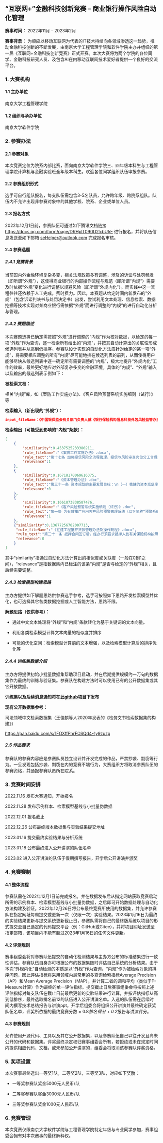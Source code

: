 ## “互联网+”金融科技创新竞赛 – 商业银行操作风险自动化管理

**赛事时间：** 2022年11月 – 2023年2月

**赛事背景：** 为顺应以移动互联网为代表的IT技术持续向各领域渗透这一趋势，推动金融科技创新的不断发展，由南京大学工程管理学院和软件学院主办并组织的第一届《互联网+金融科技创新竞赛》正式开赛。本次大赛将为两个学院的各位同学、金融科技研究人员、及包含AI在内移动互联网技术爱好者提供一个良好的交流平台。



### 1. 大赛机构

#### 1.1 主办单位

南京大学工程管理学院

#### 1.2 组织与承办单位

南京大学软件学院



### 2. 参赛办法

#### 2.1 参赛对象

本次竞赛定位为院系内部比赛，面向南京大学软件学院三、四年级本科生与工程管理学院计算机与金融实验班全年级本科生。欢迎各位同学组织队伍申报参赛。

#### 2.2 参赛组织形式

选手可自行组队报名，每支队伍需包含3-5名队员，允许跨年级、跨院系组队。队伍内不允许出现非参赛对象中的其他学校、院系、企业或单位人员。

#### 2.3 报名方式

2022年12月1日前，参赛队伍可通过如下腾讯文档链接 https://docs.qq.com/form/page/DRHplT090U2lxbU5E 进行报名，并将队伍信息发送至如下邮箱 seHelper@outlook.com 完成报名审核。



#### 2.4 参赛选题

##### 2.4.1 竞赛背景

当前国内外金融环境复杂多变，相关法规政策多有调整，涉及的诉讼与处罚频发（即所谓“外规”），这使得商业银行的内部操作流程与规范（即所谓“内规”）需要及时依据“外规”变化进行调整以规避风险（即所谓“外规内化”）。而实践中这一流程往往还依赖于人工完成，费时费力。因此，本赛题从给定时间内新发布的“外规”（包含诉讼判决书与处罚决定书）出发，尝试利用文本处理、信息检索、数据挖掘等技术实现对某商业银行需依据“外规”而进行调整的“内规”的进行自动化分析与管理。



##### 2.4.2 赛题描述

本次赛题选择已确定需按照“外规”进行调整的“内规”作为校对数据，以给定的每一项“外规”作为查询，逐一检索所有给出的“内规”，并按其自动计算出的关联性形成候选列表并从高到低排序。参赛队设计实现的自动化方法应针对给定的某一项“外规”，将需要相应调整的所有“内规”尽可能地排在候选列表的前列，从而使得用户能够尽快从候选列表中逐一确定所有需要调整的“内规”，极大地提升“外规内化”工作的效率，最终更好地应对外部复杂多变的金融环境。具体的“内规”、“外规”输入以及输出的候选列表示例如下：

**被检索文档：**

相关“内规”库，如《案防工作实施办法》、《客户风险预警系统实施细则（试行）》等

**检索输入（新出现的“外规”）：**

```json
input_fileName：《中国银保监会有关部门负责人就《银行保险机构信息科技外包风险监管办法》答记者问》,   input_text:" 一、制定《办法》的背景和意义是什么？ 答：近几年，银行保险机构积极开展数字化转型，在加大科技创新力度、更好地满足金融消费者需求的同时，对信息科技外包服务的依赖度不断加大。与此同时，部分银行保险机构对信息科技外包风险管控不力，因而导致的业务中断、敏感信息泄露等事件时有发生。此外，部分领域外包服务提供商高度集中，形成了行业集中度风险。为此，按照风险为本的导向，以弥补短板、强化监管为目标，拟通过制定《办法》，从信息科技外包治理、准入、监控评价、风险管理等方面对银行保险机构信息科技外包提出要求。《办法》的制定出台，将促进银行保险机构建立并完善信息科技外包治理架构，加强信息科技外包风险管理体系建设，提升信息科技外包风险管控能力，促进银行保险机构稳健开展数字化转型工作。"
```

**检索输出（可能受到影响的“内规”条款）：**

```json
[       
    {
        "similiarity":0.4537525233380211,
        "rule_fileName":"《案防工作实施办法》.docx",
        "rule_text":"第十七条 加强授信风险全流程管理。授信与风险审查岗位分工合理、职责明确，岗位之间相互配合、相互制约，做到审贷分离、业务经办与会计账务处理分离。\n不断完善统一授信管理制度。健全客户信用风险识别与监测体系，不断完善授信决策与审批机制，采取有效措施防止对单一客户、关联企业客户和集团客户授信风险的高度集中，防止违反信贷原则发放关系人贷款和人情贷款，防止信贷资金违规使用。\n",
        "relevance":1
    },
    {
        "similiarity":0.16718170069616375,
        "rule_fileName":"《资本管理办法》.doc",
        "rule_text":"第三十一条 资本规划的主要发展目标：\n（一）稳健的资本充足率水平。本行资本充足率目标的确定，应确保满足内部业务发展需求和外部监管要求。\n（二）不断优化的资本结构。在资本管理过程中，积极优化并保持稳定的资本结构，提高抵御风险能力。\n（三）不断提升的资本运营效率。本行在业务发展过程中，应充分、高效利用资本杠杆功能，加快业务转型发展，提高资本配置效率。\n",
        "relevance":0
    },       
    {
        "similiarity":0.1661873838587476,
        "rule_fileName":"《客户风险预警系统实施细则（试行）》.doc",
        "rule_text":"第一条 为有效推广应用客户风险预警管理系统（以下简称“预警系统”），促进信用风险管理转型，提升信用风险管控质量，制定本细则。\n",
        "relevance":1
    },       
    {"similiarity":0.13677256782007713,
     "rule_fileName":"《在建工程抵押贷款管理办法及操作规程》.docx",
     "rule_text":"第三十一条 抵押合同签订后，经办行须要求抵押人到有关保险机构按照下列条件办理抵押在建工程的保险手续：\n（一）办理抵押在建工程足额保险；\n（二）保险期限不得短于合同履行期限；\n（三）保险金额不得小于合同贷款本息；\n（四）保险合同及保险单中应当注明，本行为保险赔偿金的第一受益人；\n（五）保险单中不得有任何限制本行权益的条款；\n（六）抵押在建工程保险费用全部由抵押人承担，保险单证原件应交由经办行保管。\n",
     "relevance":0
    }
]
```

其中“similarity”指通过自动化方法计算出的相似度或关联度（一般在0到1之间），“relevance”是指数据集内已标注的该条“内规”是否与给定的“外规”相关，且后续需要调整。



##### 2.4.3 检索模型构建思路

主办方提供如下解题思路供参赛选手参考，选手可按照如下思路开发检索模型并优化，也可选择其它各类数据挖掘或人工智能方法，思路不限。

**解题思路（仅供参考）：**

- 通过中文文本处理将“外规”和“内规”条款转化为基于关键词的文本向量。

- 利用各类检索模型计算文本向量的相似度并排序

- 可能的优化空间：检索模型计算前的文本增强，以及检索模型计算后的排序优化等

 

##### 2.4.4 训练集数据介绍

主办方将提供初始小批量数据集帮助项目启动，并在后期提供规模约一万句的数据集作为最终的训练与验证集。参赛队在构建方法时可以使用已有的公开数据集或其它开放数据。

**训练集以及后续消息通知将在[此github项目](https://github.com/seHelper2/FinTechNJU2022)下发布**

**现有公开数据集参考：**

司法领域中文检索数据集（王佳麒等人2020年发表的《检务文书检索数据集的构建》）

https://pan.baidu.com/s/1FOXffPnrFOSQd4-1y9zuzg

 

##### 2.5 作品要求

参赛队的参赛内容应是参赛队员独立设计并开发完成的作品，严禁抄袭、剽窃等行为。一旦发现包括抄袭、剽窃在内的竞赛不端行为，大赛组织方将取消参赛队伍的参赛资格，并通报参赛队员所在院系。

 

### 3. 竞赛时间安排

2022.11.16 发布大赛通知，开始报名

2022.11.28 发布示例样本、检索模型基线与小批量伪数据

2022.12.01 报名截止

2022.12.26 公布最终版本数据集与实验结果提交地址

2023.01.16 提交最终实验结果与分析系统

2023.01.18 公布最终进入公开讲演的队伍名单

2023.02  进入公开讲演的队伍于假期撰写报告，开学后公开讲演并颁奖

 

### 4. 竞赛赛制

#### 4.1 整体流程

参赛队需在2022年12月1日前完成报名，并在数据发布后从指定网站获取竞赛启动所需的示例样本、检索模型基线与小批量伪数据，之后即可开始数据处理与自动化方法构建及验证。2022年12月26日将公布最终竞赛所使用的数据集，并允许参赛队在指定网址每周提交或更新一次（仅限一次）实验结果。2023年1月16日为最终的实验结果更新与提交系统更新截止日，参赛队需将自己的最终版系统以项目的形式提交至自己选定的代码提交平台（例：GitHub或Gitee），并将项目网址发送至指定邮箱，该项目内不能有超过2023年1月16日的任何文件更新。

#### 4.2 评测规则

赛事组委会将对参赛队伍提交的自动化检测结果与主办方公布的标准结果进行一致性评估，参赛队伍自身亦可根据公布的数据集随时评估自己系统的分析结果。由于本次“外规内化”自动检测的本质是以“外规”作为查询，“内规”作为被检索对象的排序问题，因此评估指标将采用领域内最常用的多查询检索指标Average Precision（AP）和Mean Average Precision（MAP），并计算二者的调和平均（类似于F-Measure计算）作为最终的单一评估指标。提交截止日后赛事组委会将按照上述评估指标对每支队伍在截止日前最后更新的实验结果进行计算，并按评估指标从高到低排序，最终选取排名前12的队伍进入公开讲演名单。入选的队伍需在后续时间内撰写技术总结报告与讲演ppt，开学后组委会将组织公开讲演并最终确定获奖队伍名单，评奖所依据的最终竞赛分数 = 0.8*排名得分 + 0.2*报告与讲演评分。

#### 4.3 参赛规则

允许使用开源代码、工具以及其它公开数据集，以及参赛队伍自己以往开发且尚未公开的代码和数据集。评奖最终决定权归赛事组委会所有，若拒绝或未在规定时间内提供相应代码、文档，或未参加公开讲演的，组委会将取消该参赛队评奖资格。

 

### 5. 奖项设置

本次赛事最终选出一等奖1队，二等奖2队，三等奖3队，对应如下奖励：

- 一等奖参赛队奖金5000元人民币/队

- 二等奖参赛队奖金3000元人民币/队

- 三等奖参赛队奖金1000元人民币/队

 

### 6. 竞赛管理

本次竞赛仅限南京大学软件学院与工程管理学院特定年级与专业同学参加，赛事组委会拥有对本次赛事的最终解释权。
